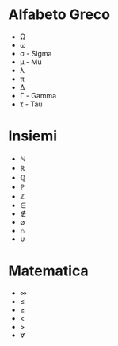 # Alfabeto Greco

- Ω
- ω
- σ - Sigma
- μ - Mu
- λ
- π
- Δ
- Γ - Gamma
- τ - Tau



# Insiemi

- ℕ
- ℝ
- ℚ
- ℙ
- ℤ
- ∈
- ∉
- ∅
- ∩
- ∪



# Matematica

- ∞
- ≤
- ≥
- <
- \>
- ∀



